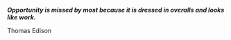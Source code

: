 _**Opportunity is missed by most because it is dressed in overalls and looks like work.**_

Thomas Edison